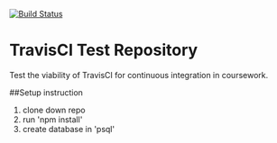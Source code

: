 [![Build Status](https://travis-ci.org/benjaminpaige/travis-test.svg?branch=master)](https://travis-ci.org/benjaminpaige/travis-test)

# TravisCI Test Repository

Test the viability of TravisCI for continuous integration in coursework.

##Setup instruction

1. clone down repo
1. run 'npm install'
1. create database in 'psql'
